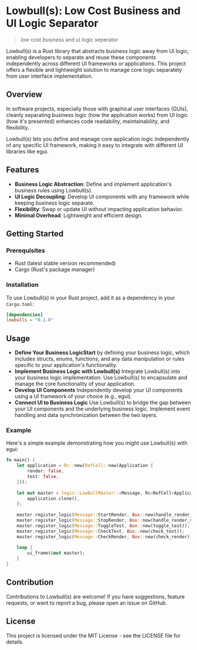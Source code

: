 # Lowbull(s): Low Cost Business and UI Logic Separator
>*low* cost *b*usiness and *u*i *l*ogic *s*eperator

Lowbull(s) is a Rust library that abstracts business logic away from UI logic, enabling developers to separate and reuse these components independently across different UI frameworks or applications. This project offers a flexible and lightweight solution to manage core logic separately from user interface implementation.

## Overview

In software projects, especially those with graphical user interfaces (GUIs), cleanly separating business logic (how the application works) from UI logic (how it's presented) enhances code readability, maintainability, and flexibility.

Lowbull(s) lets you define and manage core application logic independently of any specific UI framework, making it easy to integrate with different UI libraries like egui.

## Features

- **Business Logic Abstraction**: Define and implement application's business rules using Lowbull(s).
- **UI Logic Decoupling**: Develop UI components with any framework while keeping business logic separate.
- **Flexibility**: Swap or update UI without impacting application behavior.
- **Minimal Overhead**: Lightweight and efficient design.

## Getting Started

### Prerequisites

- Rust (latest stable version recommended)
- Cargo (Rust's package manager)

### Installation

To use Lowbull(s) in your Rust project, add it as a dependency in your `Cargo.toml`:

```toml
[dependencies]
lowbulls = "0.1.0"
```

## Usage
- **Define Your Business LogicStart** by defining your business logic, which includes structs, enums, functions, and any data manipulation or rules specific to your application's functionality.
- **Implement Business Logic with Lowbull(s)** Integrate Lowbull(s) into your business logic implementation. Use Lowbull(s) to encapsulate and manage the core functionality of your application.
- **Develop UI Components** Independently develop your UI components using a UI framework of your choice (e.g., egui).
- **Connect UI to Business Logic** Use Lowbull(s) to bridge the gap between your UI components and the underlying business logic. Implement event handling and data synchronization between the two layers.

### Example
Here's a simple example demonstrating how you might use Lowbull(s) with egui:

```rust
fn main() {
    let application = Rc::new(RefCell::new(Application {
        render: false,
        test: false,
    }));
    
    let mut master = logic::LowBullMaster::<Message, Rc<RefCell<Application>>, Response>::new(
        application.clone(),
    );
    
    master.register_logic(Message::StartRender, Box::new(handle_render_start));
    master.register_logic(Message::StopRender, Box::new(handle_render_stop));
    master.register_logic(Message::ToggleTest, Box::new(toggle_test));
    master.register_logic(Message::CheckTest, Box::new(check_test));
    master.register_logic(Message::CheckRender, Box::new(check_render));
    
    loop {
        ui_frame(&mut master);
    }
}
```

## Contribution
Contributions to Lowbull(s) are welcome! If you have suggestions, feature requests, or want to report a bug, please open an issue on GitHub.

## License
This project is licensed under the MIT License - see the LICENSE file for details.
